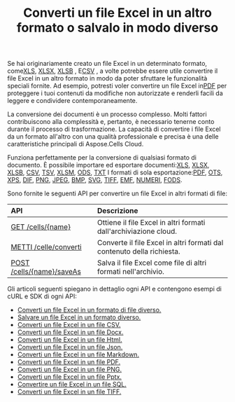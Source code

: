 ﻿---
title: Converti un file Excel in un altro formato o salvalo in modo diverso
second_title: Documen
linktitle: Conversione e Salvataggio A
type: docs
url: /it/conversion-and-save-as/
aliases: [/convert-excel/,/convert/]
keywords: File conversion, Format conversion, PDF export, Save file, Save Excel file
description: Aspose.Cells Cloud REST API supporta la conversione di file Excel in diversi formati di file. L'SDK supporta diversi linguaggi di sviluppo, tra cui Android, C#, Go, Java, NodeJS, Perl, PHP, Python, Ruby e Swift.
weight: 30
kwords: Conversione file, Conversione formato, Esportazione PDF, Salva file, Salva file Excel, Cloud Office, REST API, Foglio di calcolo, PDF, CSV, Json, Markdown, Converti Excel in tipi di formato
---
Se hai originariamente creato un file Excel in un determinato formato, come[XLS](https://docs.fileformat.com/spreadsheet/xls/), [XLSX](https://docs.fileformat.com/spreadsheet/xlsx/), [XLSB](https://docs.fileformat.com/spreadsheet/xlsb/) , E[CSV](https://docs.fileformat.com/spreadsheet/csv/) , a volte potrebbe essere utile convertire il file Excel in un altro formato in modo da poter sfruttare le funzionalità speciali fornite. Ad esempio, potresti voler convertire un file Excel in[PDF](https://docs.fileformat.com/pdf/) per proteggere i tuoi contenuti da modifiche non autorizzate e renderli facili da leggere e condividere contemporaneamente.

La conversione dei documenti è un processo complesso. Molti fattori contribuiscono alla complessità e, pertanto, è necessario tenerne conto durante il processo di trasformazione. La capacità di convertire i file Excel da un formato all'altro con una qualità professionale e precisa è una delle caratteristiche principali di Aspose.Cells Cloud.

 Funziona perfettamente per la conversione di qualsiasi formato di documento. È possibile importare ed esportare documenti:[XLS](https://docs.fileformat.com/spreadsheet/xls/), [XLSX](https://docs.fileformat.com/spreadsheet/xlsx/), [XLSB](https://docs.fileformat.com/spreadsheet/xlsb/), [CSV](https://docs.fileformat.com/spreadsheet/csv/), [TSV](https://docs.fileformat.com/spreadsheet/tsv/), [XLSM](https://docs.fileformat.com/spreadsheet/xlsm/), [ODS](https://docs.fileformat.com/spreadsheet/ods/), [TXT](https://docs.fileformat.com/word-processing/txt/) I formati di sola esportazione:[PDF](https://docs.fileformat.com/pdf/), [OTS](https://docs.fileformat.com/spreadsheet/ots/), [XPS](https://docs.fileformat.com/page-description-language/xps/), [DIF](https://docs.fileformat.com/spreadsheet/dif/), [PNG](https://docs.fileformat.com/Image/png/), [JPEG](https://docs.fileformat.com/image/jpeg/), [BMP](https://docs.fileformat.com/image/bmp/), [SVG](https://docs.fileformat.com/page-description-language/svg/), [TIFF](https://docs.fileformat.com/image/tiff/), [EMF](https://docs.fileformat.com/image/emf/), [NUMERI](https://docs.fileformat.com/spreadsheet/numbers/), [FODS](https://docs.fileformat.com/spreadsheet/fods/).

Sono fornite le seguenti API per convertire un file Excel in altri formati di file:

|API|Descrizione|
|:- |:- |
|[GET /cells/{name}](https://apireference.aspose.cloud/cells/#/Workbook/GetWorkBook)|Ottiene il file Excel in altri formati dall'archiviazione cloud.|
|[METTI /celle/converti](https://apireference.aspose.cloud/cells/#/Workbook/PutConvertWorkBook)|Converte il file Excel in altri formati dal contenuto della richiesta.|
|[POST /cells/{name}/saveAs](https://apireference.aspose.cloud/cells/#/SaveAs/PostDocumentSaveAs)|Salva il file Excel come file di altri formati nell'archivio.|

Gli articoli seguenti spiegano in dettaglio ogni API e contengono esempi di cURL e SDK di ogni API:

- [Converti un file Excel in un formato di file diverso.](/cells/it/convert-an-excel-file-to-different-formats)
- [Salvare un file Excel in un formato diverso.](/cells/it/save-an-excel-file-as-other-formats-files)
- [Converti un file Excel in un file CSV.](/cells/it/convert-excel-file-to-csv-file)
- [Converti un file Excel in un file Docx.](/cells/it/convert-excel-file-to-docx-file)
- [Converti un file Excel in un file Html.](/cells/it/convert-excel-file-to-html-file)
- [Converti un file Excel in un file Json.](/cells/it/convert-excel-file-to-json-file)
- [Converti un file Excel in un file Markdown.](/cells/it/convert-excel-file-to-markdown-file)
- [Converti un file Excel in un file PDF.](/cells/it/convert-excel-file-to-pdf-file)
- [Converti un file Excel in un file PNG.](/cells/it/convert-excel-file-to-png-file)
- [Converti un file Excel in un file Pptx.](/cells/it/convert-excel-file-to-pptx-file)
- [Convertire un file Excel in un file SQL.](/cells/it/convert-excel-file-to-sql-file)
- [Converti un file Excel in un file TIFF.](/cells/it/convert-excel-file-to-tiff-file)

